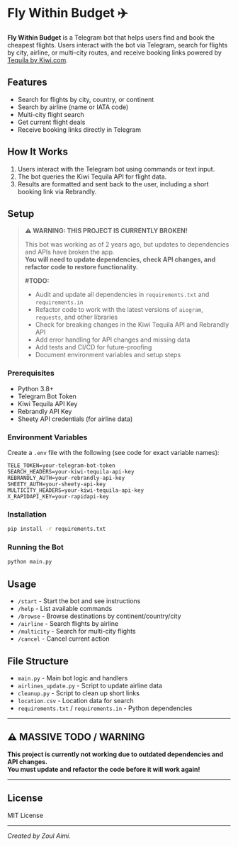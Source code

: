 # Fly Within Budget ✈️

**Fly Within Budget** is a Telegram bot that helps users find and book the cheapest flights. Users interact with the bot via Telegram, search for flights by city, airline, or multi-city routes, and receive booking links powered by [Tequila by Kiwi.com](https://tequila.kiwi.com/).

## Features

- Search for flights by city, country, or continent
- Search by airline (name or IATA code)
- Multi-city flight search
- Get current flight deals
- Receive booking links directly in Telegram

## How It Works

1. Users interact with the Telegram bot using commands or text input.
2. The bot queries the Kiwi Tequila API for flight data.
3. Results are formatted and sent back to the user, including a short booking link via Rebrandly.

## Setup

> **⚠️ WARNING: THIS PROJECT IS CURRENTLY BROKEN!**
>
> This bot was working as of 2 years ago, but updates to dependencies and APIs have broken the app.  
> **You will need to update dependencies, check API changes, and refactor code to restore functionality.**
>
> **#TODO:**
> - Audit and update all dependencies in `requirements.txt` and `requirements.in`
> - Refactor code to work with the latest versions of `aiogram`, `requests`, and other libraries
> - Check for breaking changes in the Kiwi Tequila API and Rebrandly API
> - Add error handling for API changes and missing data
> - Add tests and CI/CD for future-proofing
> - Document environment variables and setup steps

### Prerequisites

- Python 3.8+
- Telegram Bot Token
- Kiwi Tequila API Key
- Rebrandly API Key
- Sheety API credentials (for airline data)

### Environment Variables

Create a `.env` file with the following (see code for exact variable names):

```
TELE_TOKEN=your-telegram-bot-token
SEARCH_HEADERS=your-kiwi-tequila-api-key
REBRANDLY_AUTH=your-rebrandly-api-key
SHEETY_AUTH=your-sheety-api-key
MULTICITY_HEADERS=your-kiwi-tequila-api-key
X_RAPIDAPI_KEY=your-rapidapi-key
```

### Installation

```sh
pip install -r requirements.txt
```

### Running the Bot

```sh
python main.py
```

## Usage

- `/start` - Start the bot and see instructions
- `/help` - List available commands
- `/browse` - Browse destinations by continent/country/city
- `/airline` - Search flights by airline
- `/multicity` - Search for multi-city flights
- `/cancel` - Cancel current action

## File Structure

- `main.py` - Main bot logic and handlers
- `airlines_update.py` - Script to update airline data
- `cleanup.py` - Script to clean up short links
- `location.csv` - Location data for search
- `requirements.txt` / `requirements.in` - Python dependencies

---

## ⚠️ MASSIVE TODO / WARNING

**This project is currently not working due to outdated dependencies and API changes.  
You must update and refactor the code before it will work again!**

---

## License

MIT License

---

*Created by Zoul Aimi.*